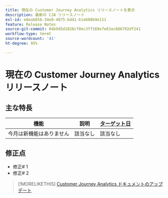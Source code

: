 ```yaml
---
title: 現在の Customer Journey Analytics リリースノートを表示
description: 最新の CJA リリースノート
exl-id: e8eab856-34e0-4875-b441-b1e680b9e111
feature: Release Notes
source-git-commit: 04b9d5d1028cf0ec3ff169e7e63ac686792df241
workflow-type: tm+mt
source-wordcount: '41'
ht-degree: 95%

---
```


# 現在の Customer Journey Analytics リリースノート

## 主な特長

| 機能 | 説明 | [ターゲット日](/help/release-notes/releases.md) |
| ----------- | ---------- | ----- |
| 今月は新機能はありません | 該当なし | 該当なし |

## 修正点

* 修正# 1
* 修正# 2

>[!MORELIKETHIS]
>[Customer Journey Analytics ドキュメントのアップデート](/help/release-notes/doc-changes.md)
